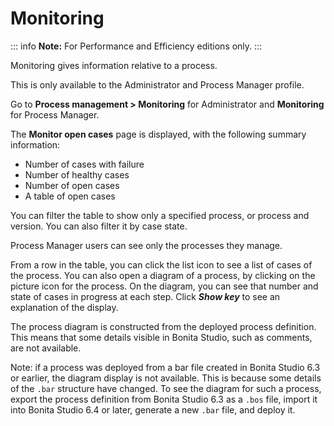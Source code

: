# Monitoring

::: info
**Note:** For Performance and Efficiency editions only.
:::

Monitoring gives information relative to a process.

This is only available to the Administrator and Process Manager profile.

Go to **Process management \> Monitoring** for Administrator and **Monitoring** for Process Manager.

The **Monitor open cases** page is displayed, with the following summary information:

* Number of cases with failure
* Number of healthy cases
* Number of open cases
* A table of open cases

You can filter the table to show only a specified process, or process and version. You can also filter it by case state.

Process Manager users can see only the processes they manage.

From a row in the table, you can click the list icon to see a list of cases of the process. 
You can also open a diagram of a process, by clicking on the picture icon for the process. On the diagram, you can see that number and state of cases in progress at each step.
Click **_Show key_** to see an explanation of the display. 

The process diagram is constructed from the deployed process definition. This means that some details visible in Bonita Studio, such as comments, are not available.

Note: if a process was deployed from a bar file created in Bonita Studio 6.3 or earlier, the diagram display is not available. 
This is because some details of the `.bar` structure have changed. 
To see the diagram for such a process, export the process definition from Bonita Studio 6.3 as a `.bos` file, import it into Bonita Studio 6.4 or later, generate a new `.bar` file, and deploy it.
